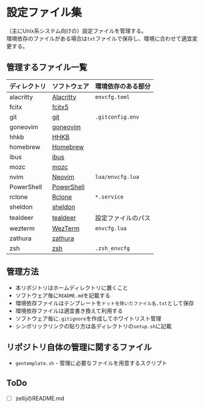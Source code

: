 # 設定ファイル集

（主にUnix系システム向けの）設定ファイルを管理する。  
環境依存のファイルがある場合は`txt`ファイルで保存し、環境に合わせて適宜変更する。

## 管理するファイル一覧

| ディレクトリ | ソフトウェア | 環境依存のある部分 |
| :-- | :-- | :-- |
| alacritty | [Alacritty](https://github.com/alacritty/alacritty) | `envcfg.toml` |
| fcitx | [fcitx5](https://fcitx-im.org/wiki/Fcitx_5) |  |
| git | [git](https://git-scm.com) | `.gitconfig.env` |
| goneovim | [goneovim](https://github.com/akiyosi/goneovim) |  |
| hhkb | [HHKB](https://happyhackingkb.com/jp/download/#tool) |  |
| homebrew | [Homebrew](https://brew.sh/ja/) |  |
| ibus | [ibus](https://github.com/ibus/ibus) |  |
| mozc | [mozc](https://github.com/google/mozc) |  |
| nvim | [Neovim](https://neovim.io) | `lua/envcfg.lua` |
| PowerShell | [PowerShell](https://github.com/PowerShell/PowerShell) | |
| rclone | [Rclone](https://rclone.org) | `*.service` |
| sheldon | [sheldon](https://github.com/rossmacarthur/sheldon) |  |
| tealdeer | [tealdeer](https://github.com/dbrgn/tealdeer) | 設定ファイルのパス |
| wezterm | [WezTerm](https://wezfurlong.org/wezterm/index.html) | `envcfg.lua` |
| zathura | [zathura](https://pwmt.org/projects/zathura/) |  |
| zsh | [zsh](https://www.zsh.org) | `.zsh_envcfg` |

## 管理方法

* 本リポジトリはホームディレクトリに置くこと
* ソフトウェア毎に`README.md`を記載する
* 環境依存ファイルはテンプレートを`ドットを除いたファイル名.txt`として保存
* 環境依存ファイルは適宜書き換えて利用する
* ソフトウェア毎に`.gitignore`を作成してホワイトリスト管理
* シンボリックリンクの貼り方は各ディレクトリの`setup.sh`に記載

## リポジトリ自体の管理に関するファイル

* `gentemplate.sh` - 管理に必要なファイルを用意するスクリプト

## ToDo

* [ ] zellijのREADME.md
